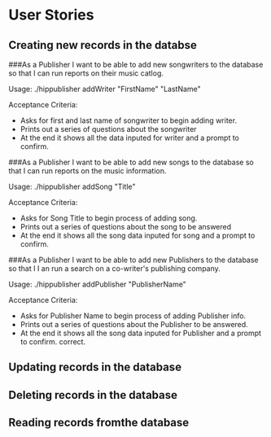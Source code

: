 User Stories
=============

## Creating new records in the databse

###As a Publisher I want to be able to add new songwriters to the database so that I
can run reports on their music catlog.

Usage: ./hippublisher addWriter "FirstName" "LastName"

Acceptance Criteria:
* Asks for first and last name of songwriter to begin adding writer.
* Prints out a series of questions about the songwriter
* At the end it shows all the data inputed for writer and a prompt to confirm.


###As a Publisher I want to be able to add new songs to the database so that I
can run reports on the music information.

Usage: ./hippublisher addSong "Title"

Acceptance Criteria:
* Asks for Song Title to begin process of adding song.
* Prints out a series of questions about the song to be answered
* At the end it shows all the song data inputed for song and a prompt to confirm.


###As a Publisher I want to be able to add new Publishers to the database so that I
I an run a search on a co-writer's publishing company.

Usage: ./hippublisher addPublisher "PublisherName"

Acceptance Criteria:
* Asks for Publisher Name to begin process of adding Publisher info.
* Prints out a series of questions about the Publisher to be answered.
* At the end it shows all the song data inputed for Publisher and a prompt to confirm. correct.



## Updating records in the database


## Deleting records in the database


## Reading records fromthe database